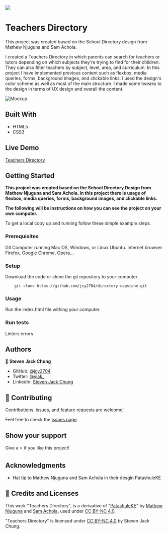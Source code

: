 ![](https://img.shields.io/badge/Microverse-blueviolet)

# Teachers Directory

This project was created based on the School Directory design from Mathew Njuguna and Sam Achola.

I created a Teachers Directory in which parents can search for teachers or tutors depending on which subjects they're trying to find for their children. They can also filter teachers by subject, level, area, and curriculum. In this project I have implemented previous content such as flexbox, media queries, forms, background images, and clickable links. I used the design's color scheme as well as most of the main structure. I made some tweaks to the design in terms of UX design and overall the content.

![Mockup](Screenshots/tdirectory-mockup.png)

## Built With

- HTML5
- CSS3

## Live Demo

[Teachers Directory](https://jcy2704.github.io/directory-capstone/)

## Getting Started

**This project was created based on the School Directory Design from Mathew Njuguna and Sam Achola. In this project there is usage of flexbox, media queries, forms, background images, and clickable links.**

**The following will be instructions on how you can see the project on your own computer.**


To get a local copy up and running follow these simple example steps.

### Prerequisites
Git
Computer running Mac OS, Windows, or Linux Ubuntu.
Internet browser: Firefox, Google Chrome, Opera...

### Setup
Download the code or clone the git repository to your computer.
```
    git clone https://github.com/jcy2704/directory-capstone.git
```
### Usage
Run the index.html file withing your computer.

### Run tests
Linters errors



## Authors

👤 **Steven Jack Chung**

- GitHub: [@jcy2704](https://github.com/jcy2704)
- Twitter: [@yiak_](https://twitter.com/yiak_)
- LinkedIn: [Steven Jack Chung](https://linkedin.com/in/stevenjchung)

## 🤝 Contributing

Contributions, issues, and feature requests are welcome!

Feel free to check the [issues page](https://github.com/jcy2704/directory-capstone/issues).

## Show your support

Give a ⭐️ if you like this project!

## Acknowledgments

- Hat tip to Mathew Njuguna and Sam Achola in their desgin PatashuleKE

## 📝 Credits and Licenses

This work "Teachers Directory", is a derivative of "[PatashuleKE](https://www.behance.net/gallery/25563385/PatashuleKE)" by [Mathew Njuguna](https://www.behance.net/mathewnjuguna) and [Sam Achola](https://www.behance.net/aweSam), used under [CC BY-NC 4.0](https://creativecommons.org/licenses/by-nc/4.0/).

"Teachers Directory" is licensed under [CC BY-NC 4.0](https://creativecommons.org/licenses/by-nc/4.0/) by Steven Jack Chung.
